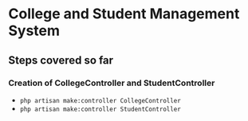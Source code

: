 # College and Student Management System 
## Steps covered so far

### Creation of CollegeController and StudentController
- ```php artisan make:controller CollegeController```
- ```php artisan make:controller StudentController```